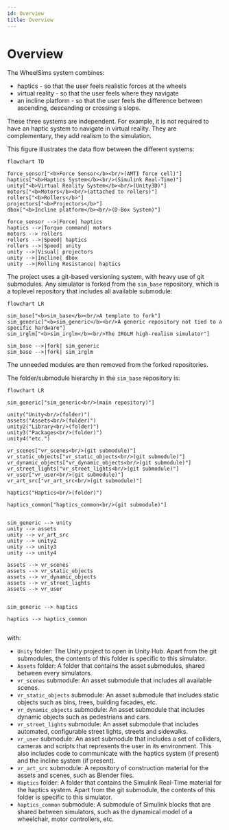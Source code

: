```yaml
---
id: Overview
title: Overview
---
```

# Overview

The WheelSims system combines:

- haptics - so that the user feels realistic forces at the wheels
- virtual reality - so that the user feels where they navigate
- an incline platform - so that the user feels the difference between ascending, descending or crossing a slope.

These three systems are independent. For example, it is not required to have an haptic system to navigate in virtual reality. They are complementary, they add realism to the simulation.

This figure illustrates the data flow between the different systems:


```mermaid
flowchart TD

force_sensor["<b>Force Sensor</b><br/>(AMTI force cell)"]
haptics["<b>Haptics System</b><br/>(Simulink Real-Time)"]
unity["<b>Virtual Reality System</b><br/>(Unity3D)"]
motors["<b>Motors</b><br/>(attached to rollers)"]
rollers["<b>Rollers</b>"]
projectors["<b>Projectors</b>"]
dbox["<b>Incline platform</b><br/>(D-Box System)"]

force_sensor -->|Force| haptics
haptics -->|Torque command| motors
motors --> rollers
rollers -->|Speed| haptics
rollers -->|Speed| unity
unity -->|Visual| projectors
unity -->|Incline| dbox
unity -->|Rolling Resistance| haptics

```


The project uses a git-based versioning system, with heavy use of git submodules. Any simulator is forked from the `sim_base` repository, which is a toplevel repository that includes all available submodule:

```mermaid
flowchart LR

sim_base["<b>sim_base</b><br/>A template to fork"]
sim_generic["<b>sim_generic</b><br/>A generic repository not tied to a specific hardware"]
sim_irglm["<b>sim_irglm</b><br/>The IRGLM high-realism simulator"]

sim_base -->|fork| sim_generic
sim_base -->|fork| sim_irglm

```

The unneeded modules are then removed from the forked repositories.

The folder/submodule hierarchy in the `sim_base` repository is:

```mermaid
flowchart LR

sim_generic["sim_generic<br/>(main repository)"]

unity("Unity<br/>(folder)")
assets("Assets<br/>(folder)")
unity2("Library<br/>(folder)")
unity3("Packages<br/>(folder)")
unity4("etc.")

vr_scenes["vr_scenes<br/>(git submodule)"]
vr_static_objects["vr_static_objects<br/>(git submodule)"]
vr_dynamic_objects["vr_dynamic_objects<br/>(git submodule)"]
vr_street_lights["vr_street_lights<br/>(git submodule)"]
vr_user["vr_user<br/>(git submodule)"]
vr_art_src["vr_art_src<br/>(git submodule)"]

haptics("Haptics<br/>(folder)")

haptics_common["haptics_common<br/>(git submodule)"]


sim_generic --> unity
unity --> assets
unity --> vr_art_src
unity --> unity2
unity --> unity3
unity --> unity4

assets --> vr_scenes
assets --> vr_static_objects
assets --> vr_dynamic_objects
assets --> vr_street_lights
assets --> vr_user


sim_generic --> haptics

haptics --> haptics_common


```
with:

- `Unity` folder: The Unity project to open in Unity Hub. Apart from the git submodules, the contents of this folder is specific to this simulator.
- `Assets` folder: A folder that contains the asset submodules, shared between every simulators.
- `vr_scenes` submodule: An asset submodule that includes all available scenes.
- `vr_static_objects` submodule: An asset submodule that includes static objects such as bins, trees, building facades, etc.
- `vr_dynamic_objects` submodule: An asset submodule that includes dynamic objects such as pedestrians and cars.
- `vr_street_lights` submodule: An asset submodule that includes automated, configurable street lights, streets and sidewalks.
- `vr_user` submodule: An asset submodule that includes a set of colliders, cameras and scripts that represents the user in its environment. This also includes code to communicate with the haptics system (if present) and the incline system (if present).
- `vr_art_src` submodule: A repository of construction material for the assets and scenes, such as Blender files.
- `Haptics` folder: A folder that contains the Simulink Real-Time material for the haptics system. Apart from the git submodule, the contents of this folder is specific to this simulator.
- `haptics_common` submodule: A submodule of Simulink blocks that are shared between simulators, such as the dynamical model of a wheelchair, motor controllers, etc.

